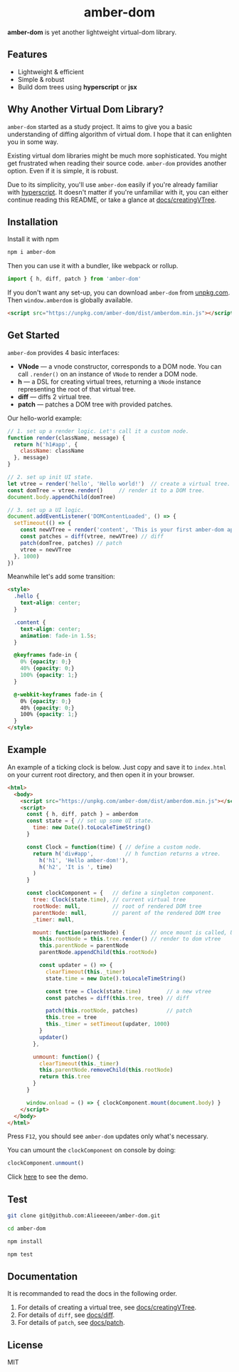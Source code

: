 # <center>amber-dom</center>

**amber-dom** is yet another lightweight virtual-dom library.

## Features

- Lightweight & efficient
- Simple & robust
- Build dom trees using **hyperscript** or **jsx**

## Why Another Virtual Dom Library?

`amber-dom` started as a study project. It aims to give you a basic understanding of diffing algorithm of virtual dom. I hope that it can enlighten you in some way.

Existing virtual dom libraries might be much more sophisticated. You might get frustrated when reading their source code. `amber-dom` provides another option. Even if it is simple, it is robust.

Due to its simplicity, you'll use `amber-dom` easily if you're already familiar with [hyperscript](https://github.com/hyperhype/hyperscript). It doesn't matter if you're unfamiliar with it, you can either continue reading this README, or take a glance at [docs/creatingVTree](docs/creatingVTree).

## Installation

Install it with npm

```bash
npm i amber-dom
```

Then you can use it with a bundler, like webpack or rollup.

```js
import { h, diff, patch } from 'amber-dom'

```

If you don't want any set-up, you can download `amber-dom` from [unpkg.com](https://unpkg.com/amber-dom/dist/amberdom.min.js). Then `window.amberdom` is globally available.

```html
<script src="https://unpkg.com/amber-dom/dist/amberdom.min.js"></script>
```


## Get Started

`amber-dom` provides 4 basic interfaces:

- **VNode** — a vnode constructor, corresponds to a DOM node. You can call `.render()` on an instance of `VNode` to render a DOM node.
- **h** — a DSL for creating virtual trees, returning a `VNode` instance representing the root of that virtual tree.
- **diff** — diffs 2 virtual tree.
- **patch** — patches a DOM tree with provided patches.

Our hello-world example:

```js
// 1. set up a render logic. Let's call it a custom node.
function render(className, message) {
  return h('h1#app', {
    className: className
  }, message)
}

// 2. set up init UI state.
let vtree = render('hello', 'Hello world!')  // create a virtual tree.
const domTree = vtree.render()     // render it to a DOM tree.
document.body.appendChild(domTree)

// 3. set up a UI logic.
document.addEventListener('DOMContentLoaded', () => {
  setTimeout(() => {
    const newVTree = render('content', 'This is your first amber-dom app.')
    const patches = diff(vtree, newVTree) // diff
    patch(domTree, patches) // patch
    vtree = newVTree
  }, 1000)
})
```

Meanwhile let's add some transition:

```html
<style>
  .hello {
    text-align: center;
  }

  .content {
    text-align: center;
    animation: fade-in 1.5s;
  }

  @keyframes fade-in {
    0% {opacity: 0;}
    40% {opacity: 0;}
    100% {opacity: 1;}
  }

  @-webkit-keyframes fade-in {
    0% {opacity: 0;}
    40% {opacity: 0;}
    100% {opacity: 1;}
  }
</style>
```

## Example

An example of a ticking clock is below. Just copy and save it to `index.html` on your current root directory, and then open it in your browser.

```html
<html>
  <body>
    <script src="https://unpkg.com/amber-dom/dist/amberdom.min.js"></script>
    <script>
      const { h, diff, patch } = amberdom
      const state = { // set up some UI state.
        time: new Date().toLocaleTimeString()
      }

      const Clock = function(time) { // define a custom node.
        return h('div#app',          // h function returns a vtree.
          h('h1', 'Hello amber-dom!'),
          h('h2', 'It is ', time)
        )
      }

      const clockComponent = {   // define a singleton component.
        tree: Clock(state.time), // current virtual tree
        rootNode: null,          // root of rendered DOM tree
        parentNode: null,        // parent of the rendered DOM tree
        _timer: null,

        mount: function(parentNode) {        // once mount is called, UI state updates itself.
          this.rootNode = this.tree.render() // render to dom vtree
          this.parentNode = parentNode
          parentNode.appendChild(this.rootNode)

          const updater = () => {
            clearTimeout(this._timer)
            state.time = new Date().toLocaleTimeString()

            const tree = Clock(state.time)        // a new vtree
            const patches = diff(this.tree, tree) // diff

            patch(this.rootNode, patches)         // patch
            this.tree = tree
            this._timer = setTimeout(updater, 1000)
          }
          updater()
        },

        unmount: function() {
          clearTimeout(this._timer)
          this.parentNode.removeChild(this.rootNode)
          return this.tree
        }
      }

      window.onload = () => { clockComponent.mount(document.body) }
    </script>
  </body>
</html>
```

Press `F12`, you should see `amber-dom` updates only what's necessary.

You can umount the `clockComponent` on console by doing:

```js
clockComponent.unmount()
```

Click [here](ticking-example.gif) to see the demo.

## Test

```bash
git clone git@github.com:Alieeeeen/amber-dom.git

cd amber-dom

npm install

npm test
```

## Documentation

It is recommanded to read the docs in the following order.

1. For details of creating a virtual tree, see [docs/creatingVTree](docs/creatingVTree.md).
2. For details of `diff`, see [docs/diff](docs/diff.md).
3. For details of `patch`, see [docs/patch](docs/patch.md).

## License
MIT